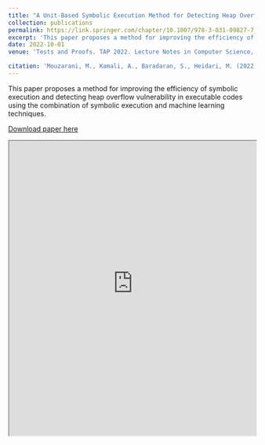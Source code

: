```yaml
---
title: "A Unit-Based Symbolic Execution Method for Detecting Heap Overflow Vulnerability in Executable Codes"
collection: publications
permalink: https://link.springer.com/chapter/10.1007/978-3-031-09827-7_6
excerpt: 'This paper proposes a method for improving the efficiency of symbolic execution and detecting heap overflow vulnerability in executable codes using the combination of symbolic execution and machine learning techniques.'
date: 2022-10-01
venue: 'Tests and Proofs. TAP 2022. Lecture Notes in Computer Science, vol 13361. Springer, Cham.'

citation: 'Mouzarani, M., Kamali, A., Baradaran, S., Heidari, M. (2022). A Unit-Based Symbolic Execution Method for Detecting Heap Overflow Vulnerability in Executable Codes. In: Kovács, L., Meinke, K. (eds) Tests and Proofs. TAP 2022. Lecture Notes in Computer Science, vol 13361. Springer, Cham. https://doi.org/10.1007/978-3-031-09827-7_6'
---
```

This paper proposes a method for improving the efficiency of symbolic execution and detecting heap overflow vulnerability in executable codes using the combination of symbolic execution and machine learning techniques.

[Download paper here](https://raw.githubusercontent.com/SaraBaradaran/SaraBaradaran.github.io/master/TAP2022.pdf)

<iframe src="https://raw.githubusercontent.com/SaraBaradaran/SaraBaradaran.github.io/master/TAP2022.pdf" width="100%" height="600px"></iframe>

